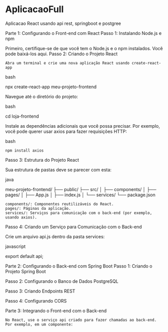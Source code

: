 # AplicacaoFull
Aplicacao React usando api rest, springboot e postgree

Parte 1: Configurando o Front-end com React
Passo 1: Instalando Node.js e npm

Primeiro, certifique-se de que você tem o Node.js e o npm instalados. Você pode baixá-los aqui.
Passo 2: Criando o Projeto React

    Abra um terminal e crie uma nova aplicação React usando create-react-app

bash

npx create-react-app meu-projeto-frontend

Navegue até o diretório do projeto:

bash

cd loja-frontend

Instale as dependências adicionais que você possa precisar. Por exemplo, você pode querer usar axios para fazer requisições HTTP:

bash

    npm install axios

Passo 3: Estrutura do Projeto React

Sua estrutura de pastas deve se parecer com esta:

java

meu-projeto-frontend/
├── public/
├── src/
│   ├── components/
│   ├── pages/
│   ├── App.js
│   ├── index.js
│   └── services/
└── package.json

    components/: Componentes reutilizáveis do React.
    pages/: Páginas da aplicação.
    services/: Serviços para comunicação com o back-end (por exemplo, usando axios).

Passo 4: Criando um Serviço para Comunicação com o Back-end

Crie um arquivo api.js dentro da pasta services:

javascript



export default api;

Parte 2: Configurando o Back-end com Spring Boot
Passo 1: Criando o Projeto Spring Boot



Passo 2: Configurando o Banco de Dados PostgreSQL



Passo 3: Criando Endpoints REST



Passo 4: Configurando CORS



Parte 3: Integrando o Front-end com o Back-end

    No React, use o serviço api criado para fazer chamadas ao back-end. Por exemplo, em um componente:


